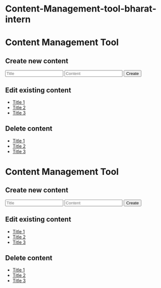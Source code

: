 # Content-Management-tool-bharat-intern
<!DOCTYPE html>
<html>
<head>
  <title>Content Management Tool</title>
</head>
<body>
  <h1>Content Management Tool</h1>
  <div id="content">
    <h2>Create new content</h2>
    <form action="/create" method="post">
      <input type="text" name="title" placeholder="Title">
      <input type="text" name="content" placeholder="Content">
      <input type="submit" value="Create">
    </form>
    <h2>Edit existing content</h2>
    <ul>
      <li><a href="/edit/1">Title 1</a></li>
      <li><a href="/edit/2">Title 2</a></li>
      <li><a href="/edit/3">Title 3</a></li>
    </ul>
    <h2>Delete content</h2>
    <ul>
      <li><a href="/delete/1">Title 1</a></li>
      <li><a href="/delete/2">Title 2</a></li>
      <li><a href="/delete/3">Title 3</a></li>
    </ul>
  </div>
</body>
</html>
<!DOCTYPE html>
<html>
<head>
  <title>Content Management Tool</title>
</head>
<body>
  <h1>Content Management Tool</h1>
  <div id="content">
    <h2>Create new content</h2>
    <form action="/create" method="post">
      <input type="text" name="title" placeholder="Title">
      <input type="text" name="content" placeholder="Content">
      <input type="submit" value="Create">
    </form>
    <h2>Edit existing content</h2>
    <ul>
      <li><a href="/edit/1">Title 1</a></li>
      <li><a href="/edit/2">Title 2</a></li>
      <li><a href="/edit/3">Title 3</a></li>
    </ul>
    <h2>Delete content</h2>
    <ul>
      <li><a href="/delete/1">Title 1</a></li>
      <li><a href="/delete/2">Title 2</a></li>
      <li><a href="/delete/3">Title 3</a></li>
    </ul>
  </div>
</body>
</html>
